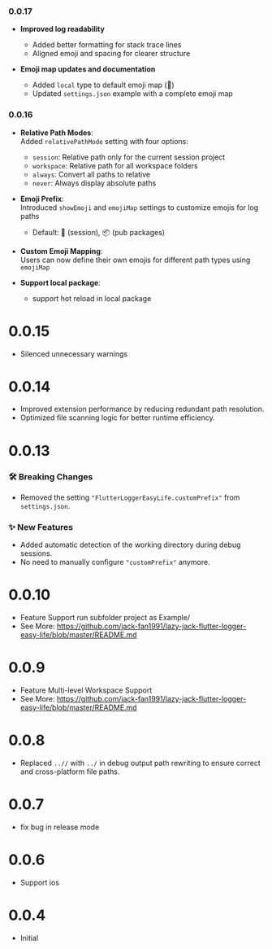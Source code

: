 ### 0.0.17
- **Improved log readability**
  - Added better formatting for stack trace lines  
  - Aligned emoji and spacing for clearer structure  

- **Emoji map updates and documentation**
  - Added `local` type to default emoji map (🧩)
  - Updated `settings.json` example with a complete emoji map


### 0.0.16
- **Relative Path Modes**:  
  Added `relativePathMode` setting with four options:  
  - `session`: Relative path only for the current session project  
  - `workspace`: Relative path for all workspace folders  
  - `always`: Convert all paths to relative  
  - `never`: Always display absolute paths  

- **Emoji Prefix**:  
  Introduced `showEmoji` and `emojiMap` settings to customize emojis for log paths  
  - Default: 🎯 (session), 📦 (pub packages)  

- **Custom Emoji Mapping**:  
  Users can now define their own emojis for different path types using `emojiMap`  

- **Support local package**: 
    - support hot reload in local package

# 0.0.15
- Silenced unnecessary warnings

# 0.0.14
- Improved extension performance by reducing redundant path resolution.
- Optimized file scanning logic for better runtime efficiency.

# 0.0.13
### 🛠 Breaking Changes
- Removed the setting `"FlutterLoggerEasyLife.customPrefix"` from `settings.json`.

### ✨ New Features
- Added automatic detection of the working directory during debug sessions.
- No need to manually configure `"customPrefix"` anymore.


# 0.0.10
- Feature Support run subfolder project as Example/
- See More: https://github.com/jack-fan1991/lazy-jack-flutter-logger-easy-life/blob/master/README.md

# 0.0.9
- Feature Multi-level Workspace Support
- See More: https://github.com/jack-fan1991/lazy-jack-flutter-logger-easy-life/blob/master/README.md

# 0.0.8
- Replaced `..//` with `../` in debug output path rewriting to ensure correct and cross-platform file paths.

# 0.0.7
- fix bug in release mode

# 0.0.6
- Support ios

# 0.0.4
- Initial